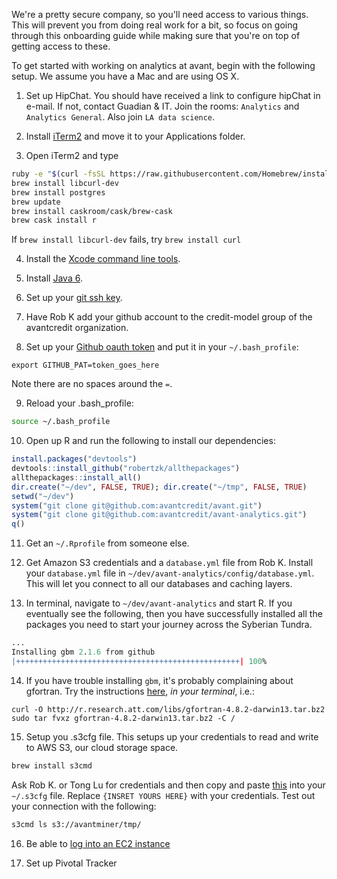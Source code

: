 We're a pretty secure company, so you'll need access to various things.  This will prevent you from doing real work for a bit, so focus on going through this onboarding guide while making sure that you're on top of getting access to these.

To get started with working on analytics at avant, begin with the following setup. We assume you have a Mac and are using OS X.

1. Set up HipChat.  You should have received a link to configure hipChat in e-mail.  If not, contact Guadian & IT.  Join the rooms: `Analytics` and `Analytics General`.  Also join `LA data science`.
 
2. Install [iTerm2](https://iterm2.com/downloads.html) and move it to your Applications folder.

3. Open iTerm2 and type
   
```bash
ruby -e "$(curl -fsSL https://raw.githubusercontent.com/Homebrew/install/master/install)"
brew install libcurl-dev
brew install postgres
brew update
brew install caskroom/cask/brew-cask
brew cask install r
```

If `brew install libcurl-dev` fails, try `brew install curl`

4. Install the [Xcode command line tools](http://osxdaily.com/2014/02/12/install-command-line-tools-mac-os-x/). 

5. Install [Java 6](https://support.apple.com/kb/dl1572?locale=en_US).

6. Set up your [git ssh key](https://help.github.com/articles/generating-ssh-keys/).

7. Have Rob K add your github account to the credit-model group of the avantcredit organization.

8. Set up your [Github oauth token](https://gist.github.com/robertzk/c6efef69a92cc3a03753) and put it in your `~/.bash_profile`:
      
```
export GITHUB_PAT=token_goes_here
```

Note there are no spaces around the `=`.
      
9. Reload your .bash_profile:

```bash
source ~/.bash_profile
```

10. Open up R and run the following to install our dependencies:

```r
install.packages("devtools")
devtools::install_github("robertzk/allthepackages")
allthepackages::install_all()
dir.create("~/dev", FALSE, TRUE); dir.create("~/tmp", FALSE, TRUE)
setwd("~/dev")
system("git clone git@github.com:avantcredit/avant.git")
system("git clone git@github.com:avantcredit/avant-analytics.git")
q()
```

11. Get an `~/.Rprofile` from someone else.

12. Get Amazon S3 credentials and a `database.yml` file from Rob K.  Install your `database.yml` file in `~/dev/avant-analytics/config/database.yml`.  This will let you connect to all our databases and caching layers.

13. In terminal, navigate to `~/dev/avant-analytics` and start R. If you eventually see the following, then you have successfully installed all the packages you need to start your journey across the Syberian Tundra.

```r
...
Installing gbm 2.1.6 from github
|++++++++++++++++++++++++++++++++++++++++++++++++++| 100%
```
      
14. If you have trouble installing `gbm`, it's probably complaining about gfortran.  Try the instructions [here](http://thecoatlessprofessor.com/programming/rcpp-rcpparmadillo-and-os-x-mavericks-lgfortran-and-lquadmath-error/), *in your terminal*, i.e.:
      
```
curl -O http://r.research.att.com/libs/gfortran-4.8.2-darwin13.tar.bz2
sudo tar fvxz gfortran-4.8.2-darwin13.tar.bz2 -C /
```

15. Setup you .s3cfg file. This setups up your credentials to read and write to AWS S3, our cloud storage space. 

```bash
brew install s3cmd
```

Ask Rob K. or Tong Lu for credentials and then copy and paste [this](https://gist.github.com/peterhurford/023bcaee0a27fa77e814) into your `~/.s3cfg` file.
Replace `{INSRET YOURS HERE}` with your credentials. Test out your connection with the following:

```bash
s3cmd ls s3://avantminer/tmp/
```

16. Be able to [log into an EC2 instance](https://github.com/avantcredit/avant-analytics/wiki/Configure-your-new-EC2-instance)

17. Set up Pivotal Tracker
